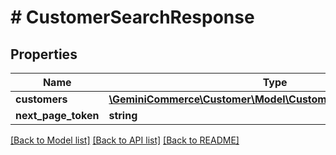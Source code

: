 # # CustomerSearchResponse


## Properties


Name | Type | Description | Notes
------------ | ------------- | ------------- | -------------
**customers**| [**\GeminiCommerce\Customer\Model\CustomerCustomerResponse[]**](CustomerCustomerResponse.md) |   | [optional]
**next_page_token**| **string** |   | [optional]


[[Back to Model list]](../../README.md#models) [[Back to API list]](../../README.md#endpoints) [[Back to README]](../../README.md)